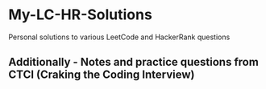 # My-LC-HR-Solutions
Personal solutions to various LeetCode and HackerRank questions

## Additionally - Notes and practice questions from CTCI (Craking the Coding Interview)
